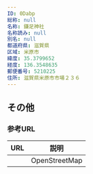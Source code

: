```yaml
---
ID: 0Dabp
総称: null
名称: 鎌足神社
名称読み: null
別名: null
都道府県: 滋賀県
区域: 米原市
緯度: 35.3799652
経度: 136.3548635
郵便番号: 5210225
住所: 滋賀県米原市市場２３６
---
```


## その他

### 参考URL

| URL | 説明          |
| --- | ------------- |
|     | OpenStreetMap |
